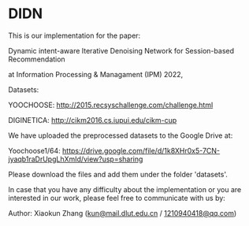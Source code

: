 # DIDN
This is our implementation for the paper:

Dynamic intent-aware Iterative Denoising Network for Session-based Recommendation 

at Information Processing & Managament (IPM) 2022, 

Datasets:

YOOCHOOSE: http://2015.recsyschallenge.com/challenge.html

DIGINETICA: http://cikm2016.cs.iupui.edu/cikm-cup

We have uploaded the preprocessed datasets to the Google Drive at:

Yoochoose1/64: https://drive.google.com/file/d/1k8XHr0x5-7CN-jyaqb1raDrUpgLhXmId/view?usp=sharing

Please download the files and add them under the folder 'datasets'.

In case that you have any difficulty about the implementation or you are interested in our work,  please feel free to communicate with us by:

Author: Xiaokun Zhang (kun@mail.dlut.edu.cn / 1210940418@qq.com)
